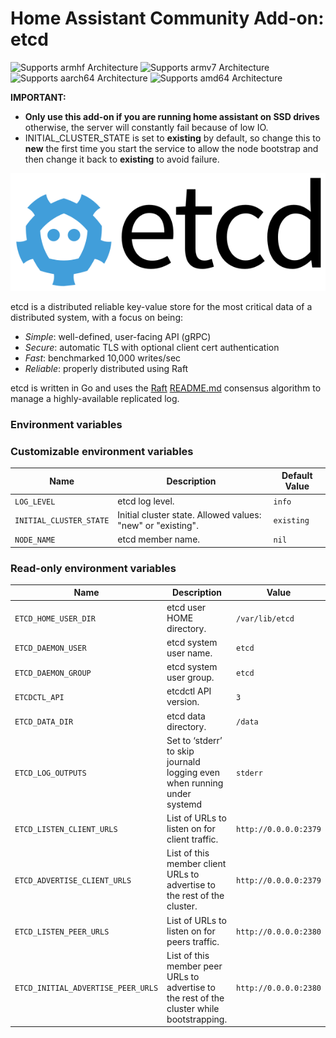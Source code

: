 # Home Assistant Community Add-on: etcd

![Supports armhf Architecture][armhf-shield] ![Supports armv7 Architecture][armv7-shield] ![Supports aarch64 Architecture][aarch64-shield] ![Supports amd64 Architecture][amd64-shield]

[armhf-shield]: https://img.shields.io/badge/armhf-no-red.svg
[armv7-shield]: https://img.shields.io/badge/armv7-yes-green.svg
[aarch64-shield]: https://img.shields.io/badge/aarch64-yes-green.svg
[amd64-shield]: https://img.shields.io/badge/amd64-no-red.svg

**IMPORTANT:** 

- **Only use this add-on if you are running home assistant on SSD drives** otherwise, the server will constantly fail because of low IO.
- INITIAL_CLUSTER_STATE is set to **existing** by default, so change this to **new** the first time you start the service to allow the node bootstrap and then change it back to **existing** to avoid failure.

![etcd Logo](https://raw.githubusercontent.com/etcd-io/etcd/main/logos/etcd-horizontal-color.svg)

etcd is a distributed reliable key-value store for the most critical data of a distributed system, with a focus on being:

* *Simple*: well-defined, user-facing API (gRPC)
* *Secure*: automatic TLS with optional client cert authentication
* *Fast*: benchmarked 10,000 writes/sec
* *Reliable*: properly distributed using Raft

etcd is written in Go and uses the [Raft](https://github.com/etcd-io/raft) [README.md](https://github.com/etcd-io/raft/blob/main/README.md) consensus algorithm to manage a highly-available replicated log.

### Environment variables

### Customizable environment variables

| Name                          | Description                                                                                  | Default Value           |
|-------------------------------|----------------------------------------------------------------------------------------------|-------------------------|
| `LOG_LEVEL`                   | etcd log level.                                                                              | `info`                  |
| `INITIAL_CLUSTER_STATE`       | Initial cluster state. Allowed values: "new" or "existing".                                  | `existing`              |
| `NODE_NAME`                   | etcd member name.                                                                            | `nil`                   |

### Read-only environment variables

| Name                               | Description                                                                                  | Value                              |
|------------------------------------|----------------------------------------------------------------------------------------------|------------------------------------|
| `ETCD_HOME_USER_DIR`               | etcd user HOME directory.                                                                    | `/var/lib/etcd`                    |
| `ETCD_DAEMON_USER`                 | etcd system user name.                                                                       | `etcd`                             |
| `ETCD_DAEMON_GROUP`                | etcd system user group.                                                                      | `etcd`                             |
| `ETCDCTL_API`                      | etcdctl API version.                                                                         | `3`                                |
| `ETCD_DATA_DIR`                    | etcd data directory.                                                                         | `/data`                            |
| `ETCD_LOG_OUTPUTS`                 | Set to ‘stderr’ to skip journald logging even when running under systemd                     | `stderr`                           |
| `ETCD_LISTEN_CLIENT_URLS`          | List of URLs to listen on for client traffic.                                                | `http://0.0.0.0:2379`              |
| `ETCD_ADVERTISE_CLIENT_URLS`       | List of this member client URLs to advertise to the rest of the cluster.                     | `http://0.0.0.0:2379`              |
| `ETCD_LISTEN_PEER_URLS`            | List of URLs to listen on for peers traffic.                                                 | `http://0.0.0.0:2380`              |
| `ETCD_INITIAL_ADVERTISE_PEER_URLS` | List of this member peer URLs to advertise to the rest of the cluster while bootstrapping.   | `http://0.0.0.0:2380`              |
